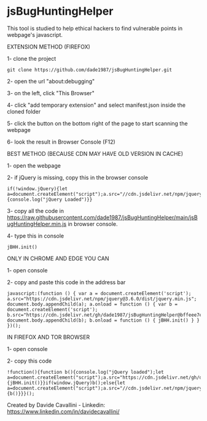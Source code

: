 # jsBugHuntingHelper
This tool is studied to help ethical hackers to find vulnerable points in webpage's javascript.

EXTENSION METHOD (FIREFOX)

1- clone the project
```
git clone https://github.com/dade1987/jsBugHuntingHelper.git
```

2- open the url "about:debugging"

3- on the left, click "This Browser"

4- click "add temporary extension" and select manifest.json inside the cloned folder

5- click the button on the bottom right of the page to start scanning the webpage

6- look the result in Browser Console (F12)


BEST METHOD (BECAUSE CDN MAY HAVE OLD VERSION IN CACHE)

1- open the webpage

2- if jQuery is missing, copy this in the browser console
```
if(!window.jQuery){let a=document.createElement("script");a.src="//cdn.jsdelivr.net/npm/jquery@3.6.0/dist/jquery.min.js",document.body.appendChild(a),a.onload=function(){console.log("jQuery Loaded")}}
```
3- copy all the code in https://raw.githubusercontent.com/dade1987/jsBugHuntingHelper/main/jsBugHuntingHelper.min.js in browser console.

4- type this in console
```
jBHH.init()
```


ONLY IN CHROME AND EDGE YOU CAN

1- open console

2- copy and paste this code in the address bar

```
javascript:(function () { var a = document.createElement('script'); a.src="https://cdn.jsdelivr.net/npm/jquery@3.6.0/dist/jquery.min.js"; document.body.appendChild(a); a.onload = function () { var b = document.createElement('script'); b.src="https://cdn.jsdelivr.net/gh/dade1987/jsBugHuntingHelper@bffeee7e47e10c51bd44fc2245e3fb88e83a3c7f/jsBugHuntingHelper.min.js"; document.body.appendChild(b); b.onload = function () { jBHH.init() } } })();
```


IN FIREFOX AND TOR BROWSER

1- open console

2- copy this code
```
!function(){function b(){console.log("jQuery loaded");let a=document.createElement("script");a.src="https://cdn.jsdelivr.net/gh/dade1987/jsBugHuntingHelper@bffeee7e47e10c51bd44fc2245e3fb88e83a3c7f/jsBugHuntingHelper.min.js",document.body.appendChild(a),a.onload=function(){jBHH.init()}}if(window.jQuery)b();else{let a=document.createElement("script");a.src="//cdn.jsdelivr.net/npm/jquery@3.6.0/dist/jquery.min.js",document.body.appendChild(a),a.onload=function(){b()}}}();
```

Created by Davide Cavallini - Linkedin: https://www.linkedin.com/in/davidecavallini/
